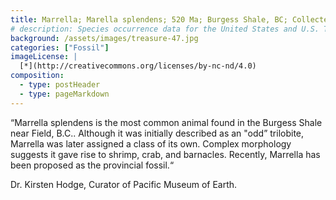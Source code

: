 ```yaml
---
title: Marrella; Marella splendens; 520 Ma; Burgess Shale, BC; Collected by Walcott
# description: Species occurrence data for the United States and U.S. Territories.
background: /assets/images/treasure-47.jpg
categories: ["Fossil"]
imageLicense: |
  [*](http://creativecommons.org/licenses/by-nc-nd/4.0)
composition:
  - type: postHeader
  - type: pageMarkdown
---
```


“Marrella splendens is the most common animal found in the Burgess Shale near Field, B.C.. Although it was initially described as an "odd” trilobite, Marrella was later assigned a class of its own. Complex morphology suggests it gave rise to shrimp, crab, and barnacles. Recently, Marrella has been proposed as the provincial fossil.“

Dr. Kirsten Hodge, Curator of Pacific Museum of Earth.